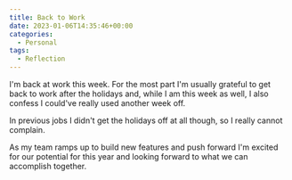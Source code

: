 ```yaml
---
title: Back to Work
date: 2023-01-06T14:35:46+00:00
categories:
  - Personal
tags:
  - Reflection
---
```


I'm back at work this week.
For the most part I'm usually grateful to get back to work after the holidays and, while I am this week as well, I also confess I could've really used another week off.

In previous jobs I didn't get the holidays off at all though, so I really cannot complain.

As my team ramps up to build new features and push forward I'm excited for our potential for this year and looking forward to what we can accomplish together.